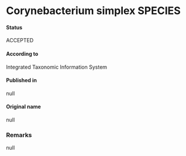 Corynebacterium simplex SPECIES
=======

#### Status
ACCEPTED

#### According to
Integrated Taxonomic Information System

#### Published in
null

#### Original name
null

### Remarks
null
